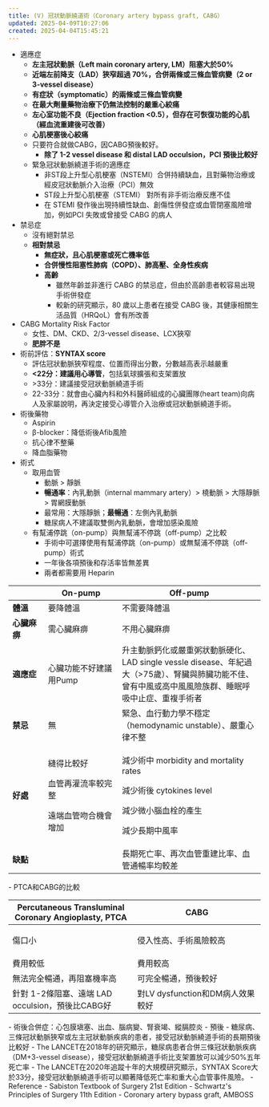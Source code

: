 ```yaml
---
title: (V) 冠狀動脈繞道術（Coronary artery bypass graft, CABG）
updated: 2025-04-09T10:27:06
created: 2025-04-04T15:45:21
---
```


- 適應症
  - **左主冠狀動脈（Left main coronary artery, LM）阻塞大於50%**
  - **近端左前降支（LAD）狹窄超過 70%，合併兩條或三條血管病變（2 or 3-vessel disease）**
  - **有症狀（symptomatic）的兩條或三條血管病變**
  - **在最大劑量藥物治療下仍無法控制的嚴重心絞痛**
  - **左心室功能不良（Ejection fraction \<0.5），但存在可恢復功能的心肌（經血流重建後可改善）**
  - **心肌梗塞後心絞痛**
  - 只要符合就做CABG，因CABG預後較好。
    - **除了 1-2 vessel disease 和 distal LAD occulsion，PCI 預後比較好**
  - 緊急冠狀動脈繞道手術的適應症
    - 非ST段上升型心肌梗塞（NSTEMI）合併持續缺血，且對藥物治療或經皮冠狀動脈介入治療（PCI）無效
    - ST段上升型心肌梗塞（STEMI） 對所有非手術治療反應不佳
    - 在 STEMI 發作後出現持續性缺血、創傷性併發症或血管閉塞風險增加，例如PCI 失敗或曾接受 CABG 的病人
- 禁忌症
  - 沒有絕對禁忌
  - **相對禁忌**
    - **無症狀，且心肌梗塞或死亡機率低**
    - **合併慢性阻塞性肺病（COPD）、肺高壓、全身性疾病**
    - **高齡**
      - 雖然年齡並非進行 CABG 的禁忌症，但由於高齡患者較容易出現手術併發症
      - 較新的研究顯示，80 歲以上患者在接受 CABG 後，其健康相關生活品質（HRQoL）會有所改善
- CABG Mortality Risk Factor
  - 女性、DM、CKD、2/3-vessel disease、LCX狹窄
  - **肥胖不是**
- 術前評估：**SYNTAX score**
  - 評估冠狀動脈狹窄程度、位置而得出分數，分數越高表示越嚴重
  - **\<22分：建議用心導管**，包括氣球擴張和支架置放
  - \>33分：建議接受冠狀動脈繞道手術
  - 22-33分：就會由心臟內科和外科醫師組成的心臟團隊(heart team)向病人及家屬說明，再決定接受心導管介入治療或冠狀動脈繞道手術。
- 術後藥物
  - Aspirin
  - β-blocker：降低術後Afib風險
  - 抗心律不整藥
  - 降血脂藥物
- 術式
  - 取用血管
    - 動脈 \> 靜脈
    - **暢通率**：內乳動脈（internal mammary artery）\> 橈動脈 \> 大隱靜脈 \> 胃網膜動脈
    - 最常用：大隱靜脈；**最暢通**：左側內乳動脈
    - 糖尿病人不建議取雙側內乳動脈，會增加感染風險
  - 有幫浦停跳（on-pump）與無幫浦不停跳（off-pump）之比較
    - 手術中可選擇使用有幫浦停跳（on-pump）或無幫浦不停跳（off-pump）術式
    - 一年後各項預後和存活率皆無差異
    - 兩者都需要用 Heparin
<table>
<colgroup>
<col style="width: 14%" />
<col style="width: 29%" />
<col style="width: 56%" />
</colgroup>
<thead>
<tr class="header">
<th></th>
<th><strong>On-pump</strong></th>
<th><strong>Off-pump</strong></th>
</tr>
</thead>
<tbody>
<tr class="odd">
<td><strong>體溫</strong></td>
<td>要降體溫</td>
<td>不需要降體溫</td>
</tr>
<tr class="even">
<td><strong>心臟麻痹</strong></td>
<td>需心臟麻痹</td>
<td>不用心臟麻痹</td>
</tr>
<tr class="odd">
<td><strong>適應症</strong></td>
<td><p>心臟功能不好建議用Pump</p>
<p></p></td>
<td>升主動脈鈣化或嚴重粥狀動脈硬化、LAD single vessle disease、年紀過大（&gt;75歲）、腎臟與肺臟功能不佳、曾有中風或高中風風險族群、睡眠呼吸中止症、重複手術者</td>
</tr>
<tr class="even">
<td><strong>禁忌</strong></td>
<td>無</td>
<td>緊急、血行動力學不穩定（hemodynamic unstable）、嚴重心律不整</td>
</tr>
<tr class="odd">
<td><strong>好處</strong></td>
<td><p>縫得比較好</p>
<p>血管再灌流率較完整</p>
<p>遠端血管吻合機會增加</p></td>
<td><p>減少術中 morbidity and mortality rates</p>
<p>減少術後 cytokines level</p>
<p>減少微小腦血栓的產生</p>
<p>減少長期中風率</p></td>
</tr>
<tr class="even">
<td><strong>缺點</strong></td>
<td></td>
<td>長期死亡率、再次血管重建比率、血管通暢率均較差</td>
</tr>
</tbody>
</table>
- PTCA和CABG的比較
<table>
<colgroup>
<col style="width: 49%" />
<col style="width: 50%" />
</colgroup>
<thead>
<tr class="header">
<th><strong>Percutaneous Transluminal Coronary Angioplasty, PTCA</strong></th>
<th><strong>CABG</strong></th>
</tr>
</thead>
<tbody>
<tr class="odd">
<td>傷口小</td>
<td><p>侵入性高、手術風險較高</p>
<p></p></td>
</tr>
<tr class="even">
<td>費用較低</td>
<td>費用較高</td>
</tr>
<tr class="odd">
<td>無法完全暢通，再阻塞機率高</td>
<td>可完全暢通，預後較好</td>
</tr>
<tr class="even">
<td>針對 1-2條阻塞、遠端 LAD occulsion，預後比CABG好</td>
<td>對LV dysfunction和DM病人效果較好</td>
</tr>
</tbody>
</table>
- 術後合併症：心包膜塡塞、出血、腦病變、腎衰竭、縱膈腔炎
- 預後
  - 糖尿病、三條冠狀動脈狹窄或左主冠狀動脈疾病的患者，接受冠狀動脈繞道手術的長期預後比較好
  - The LANCET在2018年的研究顯示，糖尿病患者合併三條冠狀動脈疾病（DM+3-vessel disease），接受冠狀動脈繞道手術比支架置放可以減少50%五年死亡率
  - The LANCET在2020年追蹤十年的大規模研究顯示，SYNTAX Score大於33分，接受冠狀動脈繞道手術可以顯著降低死亡率和重大心血管事件風險。
- Reference
  - Sabiston Textbook of Surgery 21st Edition
  - Schwartz's Principles of Surgery 11th Edition
  - Coronary artery bypass graft, AMBOSS
